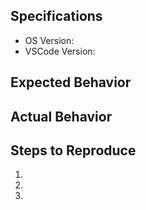 ## Specifications

* OS Version:
* VSCode Version:

## Expected Behavior


## Actual Behavior


## Steps to Reproduce

1.
1.
1.
